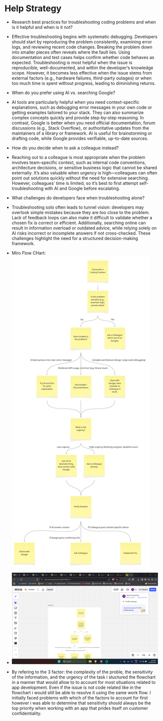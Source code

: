 # Help Strategy

- Research best practices for troubleshooting coding problems and when is it
  helpful and when is it not?

- Effective troubleshooting begins with systematic debugging. Developers should
  start by reproducing the problem consistently, examining error logs, and
  reviewing recent code changes. Breaking the problem down into smaller pieces
  often reveals where the fault lies. Using documentation and test cases helps
  confirm whether code behaves as expected. Troubleshooting is most helpful when
  the issue is reproducible, well-documented, and within the developer’s
  knowledge scope. However, it becomes less effective when the issue stems from
  external factors (e.g., hardware failures, third-party outages) or when too
  much time is spent without progress, leading to diminishing returns.

- When do you prefer using AI vs. searching Google?

- AI tools are particularly helpful when you need context-specific explanations,
  such as debugging error messages in your own code or getting examples tailored
  to your stack. They can also summarize complex concepts quickly and provide
  step-by-step reasoning. In contrast, Google is better when you need official
  documentation, forum discussions (e.g., Stack Overflow), or authoritative
  updates from the maintainers of a library or framework. AI is useful for
  brainstorming or drafting code, while Google provides verifiable, up-to-date
  sources.

- How do you decide when to ask a colleague instead?

- Reaching out to a colleague is most appropriate when the problem involves
  team-specific context, such as internal code conventions, architecture
  decisions, or sensitive business logic that cannot be shared externally. It’s
  also valuable when urgency is high—colleagues can often point out solutions
  quickly without the need for extensive searching. However, colleagues’ time is
  limited, so it’s best to first attempt self-troubleshooting with AI and Google
  before escalating.

- What challenges do developers face when troubleshooting alone?

- Troubleshooting solo often leads to tunnel vision: developers may overlook
  simple mistakes because they are too close to the problem. Lack of feedback
  loops can also make it difficult to validate whether a chosen fix is correct
  or efficient. Additionally, searching online can result in information
  overload or outdated advice, while relying solely on AI risks incorrect or
  incomplete answers if not cross-checked. These challenges highlight the need
  for a structured decision-making framework.

- Miro Flow CHart: ![Descision Making FLow CHart](FlowChart.png)
- ![Proof that this is my Miro Account](ProofMiroOwner.png)
- By refering to the 3 factor: the complexity of the proble, the sensitivity of
  the information, and the urgency of the task i stuctured the flowchart in a
  manner that would allow to to account for most situations related to app
  development. Even if the issue is not code related like in the flowchart i
  would still be able to resolve it using the same work flow. I initially faced
  problems with which of the factors to account for first however i was able to
  determine that sensitivity should always be the top priority when working with
  an app that prides itself on customer confidentiality.
